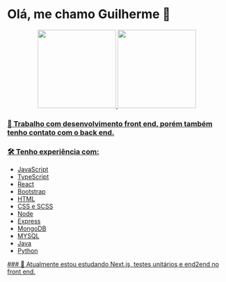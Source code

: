 # Olá, me chamo Guilherme 👋

<div align="center">
  <a href="https://github.com/GuilhermeOlavoLaux">
  <img height="180em" src="https://github-readme-stats.vercel.app/api?username=GuilhermeOlavoLaux&show_icons=true&theme=dark&include_all_commits=true&count_private=true"/>
  <img height="180em" src="https://github-readme-stats.vercel.app/api/top-langs/?username=GuilhermeOlavoLaux&layout=compact&langs_count=7&theme=dark"/>
</div>
 <div align="initial">
    
 ### 🔭 Trabalho com desenvolvimento front end, porém também tenho contato com o back end.
 ### 🛠 Tenho experiência com: 
  <ul>
  <li>JavaScript</>
  <li>TypeScript</>
  <li>React</>
  <li>Bootstrap</>
  <li>HTML</>
  <li>CSS e SCSS</>
  <li>Node</>
  <li>Express</>
  <li>MongoDB</>
  <li>MYSQL</>
  <li>Java</>
  <li>Python</>
  </ul>
 ### 🌱 Atualmente estou estudando Next.js, testes unitários e end2end no front end.
 </div>
